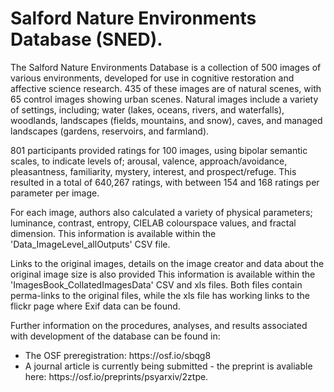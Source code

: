 # Salford Nature Environments Database (SNED).

The Salford Nature Environments Database is a collection of 500 images of various environments, developed for use in cognitive restoration and affective science research. 435 of these images are of natural scenes, with 65 control images showing urban scenes. Natural images include a variety of settings, including; water (lakes, oceans, rivers, and waterfalls), woodlands, landscapes (fields, mountains, and snow), caves, and managed landscapes (gardens, reservoirs, and farmland).
<p></p>
801 participants provided ratings for 100 images, using bipolar semantic scales, to indicate levels of; arousal, valence, approach/avoidance, pleasantness, familiarity, mystery, interest, and prospect/refuge. 
This resulted in a total of 640,267 ratings, with between 154 and 168 ratings per parameter per image.
<p></p>
For each image, authors also calculated a variety of physical parameters; luminance, contrast, entropy, CIELAB colourspace values, and fractal dimension.
This information is available within the 'Data_ImageLevel_allOutputs' CSV file.
<p></p>
Links to the original images, details on the image creator and data about the original image size is also provided
This information is available within the 'ImagesBook_CollatedImagesData' CSV and xls files. Both files contain perma-links to the original files, while the xls file has working links to the flickr page where Exif  data can be found.
<p></p>

Further information on the procedures, analyses, and results associated with development of the database can be found in:
<ul>
<li>The OSF preregistration: https://osf.io/sbqg8</li>
<li>A journal article is currently being submitted - the preprint is avaliable here: https://osf.io/preprints/psyarxiv/2ztpe. </li>
</ul>
